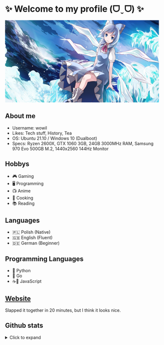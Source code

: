 # ✨ Welcome to my profile (ᗜˬᗜ) ✨
<p align="center">
  <img src="image.png" width=600 height=269>
</p>

## About me
- Username: wowil
- Likes: Tech stuff, History, Tea
- OS: Ubuntu 21.10 / Windows 10 (Dualboot)
- Specs: Ryzen 2600X, GTX 1060 3GB, 24GB 3000MHz RAM, Samsung 970 Evo 500GB M.2, 1440x2560 144Hz Monitor

## Hobbys
- 🎮 Gaming
- 🖥️ Programming
- 📺 Anime
- 🍲 Cooking
- 📚 Reading

## Languages
- 🇵🇱 Polish (Native)
- 🇬🇧 English (Fluent)
- 🇩🇪 German (Beginner)

## Programming Languages
- 🐍 Python
- 🦫 Go 
- ☕📄 JavaScript

## <a href="https://vvoiner.github.io/" target="_blank" rel="noopener noreferrer">Website</a>
Slapped it together in 20 minutes, but I think it looks nice.

## Github stats
<details>
<summary>Click to expand</summary>

![Anurag's GitHub stats](https://github-readme-stats.vercel.app/api?username=vvoiner&count_private=true&show_icons=true&theme=tokyonight)
[![Top Langs](https://github-readme-stats.vercel.app/api/top-langs/?username=vvoiner&theme=tokyonight)](https://github.com/anuraghazra/github-readme-stats)

</details>


